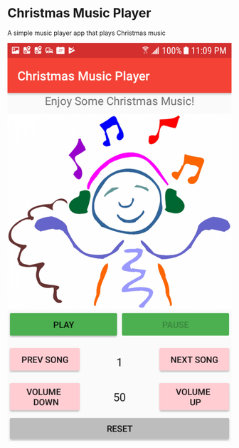 # Christmas Music Player

A simple music player app that plays Christmas music


![Music Player Screenshot](ChristmasMusicPlayer.png)
